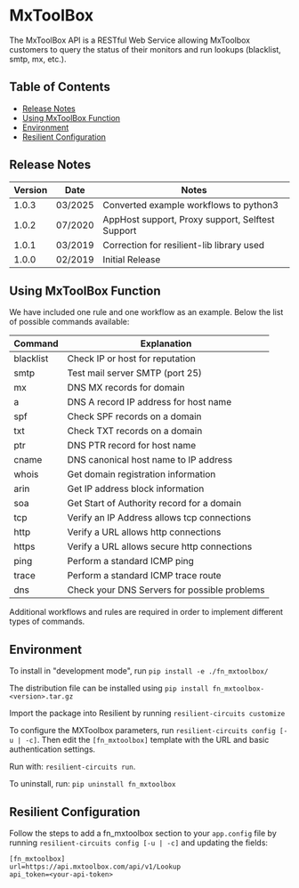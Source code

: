 # MxToolBox

The MxToolBox API is a RESTful Web Service allowing MxToolbox customers to query the status of their monitors and run lookups (blacklist, smtp, mx, etc.).

## Table of Contents
- [Release Notes](#release-notes)
- [Using MxToolBox Function](#using-mxtoolbox-function)
- [Environment](#environment)
- [Resilient Configuration](#resilient-configuration) 

## Release Notes
| Version | Date | Notes |
| ------- | ---- | ----- |
| 1.0.3 | 03/2025 | Converted example workflows to python3 |
| 1.0.2 | 07/2020 | AppHost support, Proxy support, Selftest Support |
| 1.0.1 | 03/2019 | Correction for resilient-lib library used |
| 1.0.0 | 02/2019 | Initial Release |

## Using MxToolBox Function

We have included one rule and one workflow as an example.
Below the list of possible commands available:

| **Command** | **Explanation** |
|--|--|
| blacklist | Check IP or host for reputation |
| smtp | Test mail server SMTP (port 25) |
| mx | DNS MX records for domain |
| a | DNS A record IP address for host name |
| spf | Check SPF records on a domain|
| txt | Check TXT records on a domain |
| ptr | DNS PTR record for host name |
| cname | DNS canonical host name to IP address |
| whois | Get domain registration information |
| arin | Get IP address block information |
| soa | Get Start of Authority record for a domain |
| tcp | Verify an IP Address allows tcp connections |
| http | Verify a URL allows http connections |
| https | Verify a URL allows secure http connections |
| ping | Perform a standard ICMP ping |
| trace | Perform a standard ICMP trace route |
| dns | Check your DNS Servers for possible problems |

Additional workflows and rules are required in order to implement different types of commands.


## Environment
To install in "development mode", run
    `pip install -e ./fn_mxtoolbox/`

The distribution file can be installed using
    `pip install fn_mxtoolbox-<version>.tar.gz`

Import the package into Resilient by running `resilient-circuits customize`

To configure the MXToolbox parameters, run `resilient-circuits config [-u | -c]`.
Then edit the `[fn_mxtoolbox]` template with the URL and basic authentication settings.

Run with: `resilient-circuits run`.

To uninstall, run: `pip uninstall fn_mxtoolbox`

## Resilient Configuration
Follow the steps to add a fn_mxtoolbox section to your `app.config` file by running `resilient-circuits config [-u | -c]` and updating the fields:

```
[fn_mxtoolbox]
url=https://api.mxtoolbox.com/api/v1/Lookup
api_token=<your-api-token>
